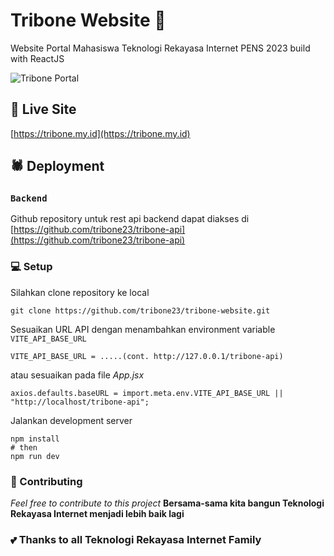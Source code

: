 # Tribone Website 🚀

Website Portal Mahasiswa Teknologi Rekayasa Internet PENS 2023 build with ReactJS

![Tribone Portal](https://i.ibb.co/wYVg7hH/image.png)

## 🐧 Live Site
[https://tribone.my.id](https://tribone.my.id)

## 🕷️ Deployment
### `Backend`
Github repository untuk rest api backend dapat diakses di [https://github.com/tribone23/tribone-api](https://github.com/tribone23/tribone-api)

### 💻 Setup

Silahkan clone repository ke local 
```
git clone https://github.com/tribone23/tribone-website.git
```

Sesuaikan URL API dengan menambahkan environment variable `VITE_API_BASE_URL`
```
VITE_API_BASE_URL = .....(cont. http://127.0.0.1/tribone-api)
```

atau sesuaikan pada file *App.jsx*
```
axios.defaults.baseURL = import.meta.env.VITE_API_BASE_URL || "http://localhost/tribone-api";
```

Jalankan development server
```
npm install
# then
npm run dev
```

### 👋 Contributing

 *Feel free to contribute to this project*
 __Bersama-sama kita bangun Teknologi Rekayasa Internet menjadi lebih baik lagi__
 
### 💕 Thanks to all Teknologi Rekayasa Internet Family
